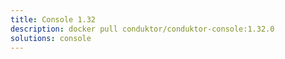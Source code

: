 ```yaml
---
title: Console 1.32
description: docker pull conduktor/conduktor-console:1.32.0
solutions: console
---
```

